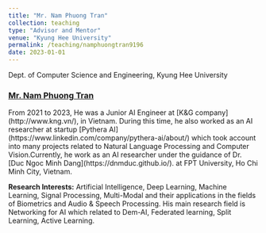 ```yaml
---
title: "Mr. Nam Phuong Tran"
collection: teaching
type: "Advisor and Mentor"
venue: "Kyung Hee University"
permalink: /teaching/namphuongtran9196
date: 2023-01-01
---
```


Dept. of Computer Science and Engineering, Kyung Hee University

<h3>
<a href="https://tpnam0901.github.io/">
Mr. Nam Phuong Tran
</a>
</h3>
From 2021 to 2023, He was a Junior AI Engineer at [K&G company](http://www.kng.vn/), in Vietnam. During this time, he also worked as an AI researcher at startup [Pythera AI](https://www.linkedin.com/company/pythera-ai/about/) which took account into many projects related to Natural Language Processing and Computer Vision.Currently, he work as an AI researcher under the guidance of Dr. [Duc Ngoc Minh Dang](https://dnmduc.github.io/). at FPT University, Ho Chi Minh City, Vietnam.

**Research Interests:** Artificial Intelligence, Deep Learning, Machine Learning, Signal Processing, Multi-Modal and their applications in the fields of Biometrics and Audio & Speech Processing. His main research field is Networking for AI which related to Dem-AI, Federated learning, Split Learning, Active Learning.
